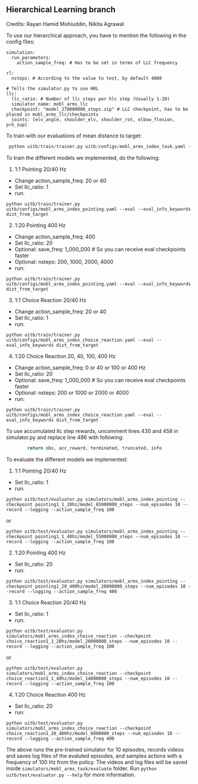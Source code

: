## Hierarchical Learning branch
Credits: Rayan Hamid Mohiuddin, Nikita Agrawal

To use our hierarchical approach, you have to mention the following in the config files:

```
simulation:
  run_parameters:
    action_sample_freq: # Has to be set in terms of LLC frequency

rl:
  nsteps: # According to the value to test, by default 4000

# Tells the simulator.py to use HRL
llc:
  llc_ratio: # Number of llc steps per hlc step (Usually 1-20)
  simulator_name: mobl_arms_llc
  checkpoint: "model_270000000_steps.zip" # LLC checkpoint, has to be placed in mobl_arms_llc/checkpoints
  joints: [elv_angle, shoulder_elv, shoulder_rot, elbow_flexion, pro_sup]
```

To train with our evaluations of mean distance to target:

```python
 python uitb/train/trainer.py uitb/configs/mobl_arms_index_task.yaml --eval --eval_info_keywords dist_from_target
```

To train the different models we implemented, do the following:

1. 1:1 Pointing 20/40 Hz
- Change action_sample_freq: 20 or 40
- Set llc_ratio: 1
- run:
```
python uitb/train/trainer.py uitb/configs/mobl_arms_index_pointing.yaml --eval --eval_info_keywords dist_from_target
```
2. 1:20 Pointing 400 Hz
- Change action_sample_freq: 400
- Set llc_ratio: 20
- Optional: save_freq: 1_000_000 # So you can receive eval checkpoints faster
- Optional: nsteps: 200, 1000, 2000, 4000
- run:
```
python uitb/train/trainer.py uitb/configs/mobl_arms_index_pointing.yaml --eval --eval_info_keywords dist_from_target
```
3.  1:1 Choice Reaction 20/40 Hz
- Change action_sample_freq: 20 or 40
- Set llc_ratio: 1
- run:
```
python uitb/train/trainer.py uitb/configs/mobl_arms_index_choice_reaction.yaml --eval --eval_info_keywords dist_from_target
```
4.  1:20 Choice Reaction 20, 40, 100, 400 Hz
- Change action_sample_freq: 0 or 40 or 100 or 400 Hz
- Set llc_ratio: 20
- Optional: save_freq: 1_000_000 # So you can receive eval checkpoints faster
- Optional: nsteps: 200 or 1000 or 2000 or 4000
- run:
```
python uitb/train/trainer.py uitb/configs/mobl_arms_index_choice_reaction.yaml --eval --eval_info_keywords dist_from_target
```

To use accumulated llc step rewards, uncomment lines 430 and 458 in simulator.py and replace line 486 with following:
```python
        return obs, acc_reward, terminated, truncated, info
```

To evaluate the different models we implemented:
1. 1:1 Pointing 20/40 Hz
- Set llc_ratio: 1
- run:
```
python uitb/test/evaluator.py simulators/mobl_arms_index_pointing --checkpoint pointing1_1_20hz/model_65000000_steps --num_episodes 10 --record --logging --action_sample_freq 100
```

or

```
python uitb/test/evaluator.py simulators/mobl_arms_index_pointing --checkpoint pointing1_1_40hz/model_55000000_steps --num_episodes 10 --record --logging --action_sample_freq 100
```


2. 1:20 Pointing 400 Hz
- Set llc_ratio: 20
- run:
```
python uitb/test/evaluator.py simulators/mobl_arms_index_pointing --checkpoint pointing1_20_400hz/model_20000000_steps --num_episodes 10 --record --logging --action_sample_freq 400
```

3.  1:1 Choice Reaction 20/40 Hz
- Set llc_ratio: 1
- run:
```
python uitb/test/evaluator.py simulators/mobl_arms_index_choice_reaction --checkpoint choice_reaction1_1_20hz/model_20000000_steps --num_episodes 10 --record --logging --action_sample_freq 100
```

or

```
python uitb/test/evaluator.py simulators/mobl_arms_index_choice_reaction --checkpoint choice_reaction1_1_40hz/model_14000000_steps --num_episodes 10 --record --logging --action_sample_freq 100

```
4.  1:20 Choice Reaction 400 Hz
- Set llc_ratio: 20
- run:
```
python uitb/test/evaluator.py simulators/mobl_arms_index_choice_reaction --checkpoint choice_reaction1_20_400hz/model_6000000_steps --num_episodes 10 --record --logging --action_sample_freq 400
```

The above runs the pre-trained simulator for 10 episodes, records videos and saves log files of the evaluted episodes, and samples actions with a frequency of 100 Hz from the policy. The videos and log files will  be saved inside `simulators/mobl_arms_task/evaluate` folder. Run `python uitb/test/evaluator.py --help` for more information.
